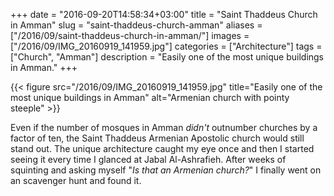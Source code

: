 +++
date = "2016-09-20T14:58:34+03:00"
title = "Saint Thaddeus Church in Amman"
slug = "saint-thaddeus-church-amman"
aliases = ["/2016/09/saint-thaddeus-church-in-amman/"]
images = ["/2016/09/IMG_20160919_141959.jpg"]
categories = ["Architecture"]
tags = ["Church", "Amman"]
description = "Easily one of the most unique buildings in Amman."
+++

{{< figure src="/2016/09/IMG_20160919_141959.jpg" title="Easily one of the most unique buildings in Amman" alt="Armenian church with pointy steeple" >}}

Even if the number of mosques in Amman *didn't* outnumber churches by a factor of ten, the Saint Thaddeus Armenian Apostolic church would still stand out. The unique architecture caught my eye once and then I started seeing it every time I glanced at Jabal Al-Ashrafieh. After weeks of squinting and asking myself "*Is that an Armenian church?*" I finally went on an scavenger hunt and found it.

<!--more-->
